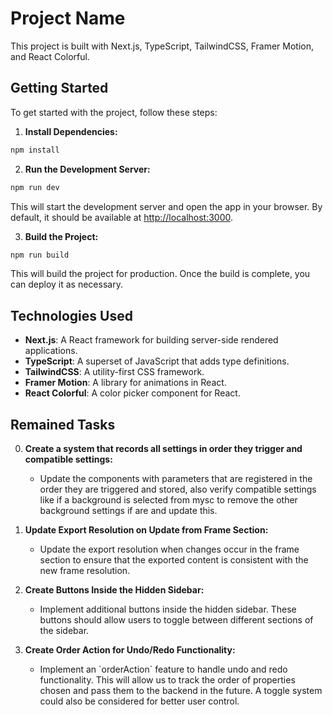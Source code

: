
# Project Name

This project is built with Next.js, TypeScript, TailwindCSS, Framer Motion, and React Colorful.

## Getting Started

To get started with the project, follow these steps:

1. **Install Dependencies:**

```bash
npm install
```

2. **Run the Development Server:**

```bash
npm run dev
```

This will start the development server and open the app in your browser. By default, it should be available at [http://localhost:3000](http://localhost:3000).

3. **Build the Project:**

```bash
npm run build
```

This will build the project for production. Once the build is complete, you can deploy it as necessary.

## Technologies Used

- **Next.js**: A React framework for building server-side rendered applications.
- **TypeScript**: A superset of JavaScript that adds type definitions.
- **TailwindCSS**: A utility-first CSS framework.
- **Framer Motion**: A library for animations in React.
- **React Colorful**: A color picker component for React.

## Remained Tasks
0. **Create a system that records all settings in order they trigger and compatible settings:**
   - Update the components with parameters that are registered in the order they are triggered and stored, also verify compatible settings like if a background is selected from mysc to remove the other background settings if are and update this.

1. **Update Export Resolution on Update from Frame Section:**
   - Update the export resolution when changes occur in the frame section to ensure that the exported content is consistent with the new frame resolution.

2. **Create Buttons Inside the Hidden Sidebar:**
   - Implement additional buttons inside the hidden sidebar. These buttons should allow users to toggle between different sections of the sidebar.

3. **Create Order Action for Undo/Redo Functionality:**
   - Implement an \`orderAction\` feature to handle undo and redo functionality. This will allow us to track the order of properties chosen and pass them to the backend in the future. A toggle system could also be considered for better user control.

